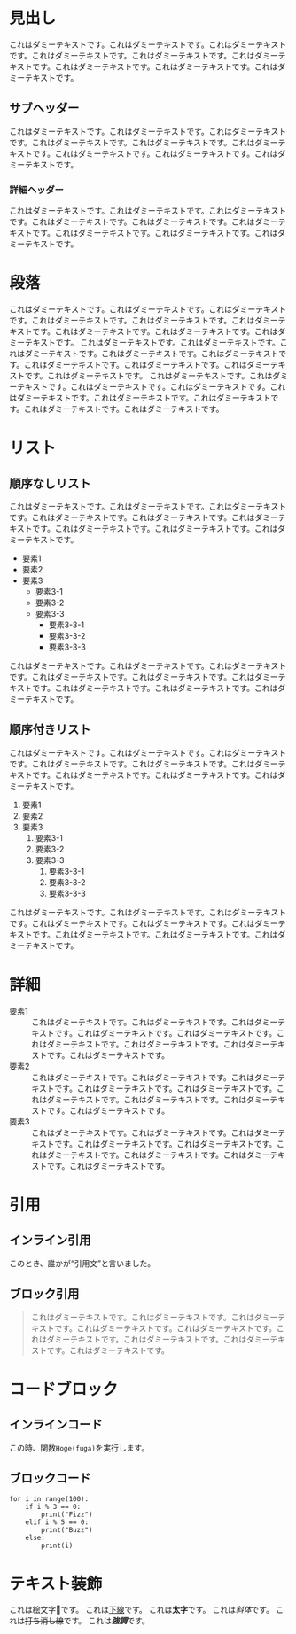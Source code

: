 # 見出し

これはダミーテキストです。これはダミーテキストです。これはダミーテキストです。これはダミーテキストです。これはダミーテキストです。これはダミーテキストです。これはダミーテキストです。これはダミーテキストです。これはダミーテキストです。

## サブヘッダー

これはダミーテキストです。これはダミーテキストです。これはダミーテキストです。これはダミーテキストです。これはダミーテキストです。これはダミーテキストです。これはダミーテキストです。これはダミーテキストです。これはダミーテキストです。

### 詳細ヘッダー

これはダミーテキストです。これはダミーテキストです。これはダミーテキストです。これはダミーテキストです。これはダミーテキストです。これはダミーテキストです。これはダミーテキストです。これはダミーテキストです。これはダミーテキストです。

# 段落

これはダミーテキストです。これはダミーテキストです。これはダミーテキストです。これはダミーテキストです。これはダミーテキストです。これはダミーテキストです。これはダミーテキストです。これはダミーテキストです。これはダミーテキストです。
これはダミーテキストです。これはダミーテキストです。これはダミーテキストです。これはダミーテキストです。これはダミーテキストです。これはダミーテキストです。これはダミーテキストです。これはダミーテキストです。これはダミーテキストです。
これはダミーテキストです。これはダミーテキストです。これはダミーテキストです。これはダミーテキストです。これはダミーテキストです。これはダミーテキストです。これはダミーテキストです。これはダミーテキストです。これはダミーテキストです。

# リスト

## 順序なしリスト

これはダミーテキストです。これはダミーテキストです。これはダミーテキストです。これはダミーテキストです。これはダミーテキストです。これはダミーテキストです。これはダミーテキストです。これはダミーテキストです。これはダミーテキストです。

- 要素1
- 要素2
- 要素3
    - 要素3-1
    - 要素3-2
    - 要素3-3
        - 要素3-3-1
        - 要素3-3-2
        - 要素3-3-3

これはダミーテキストです。これはダミーテキストです。これはダミーテキストです。これはダミーテキストです。これはダミーテキストです。これはダミーテキストです。これはダミーテキストです。これはダミーテキストです。これはダミーテキストです。

## 順序付きリスト

これはダミーテキストです。これはダミーテキストです。これはダミーテキストです。これはダミーテキストです。これはダミーテキストです。これはダミーテキストです。これはダミーテキストです。これはダミーテキストです。これはダミーテキストです。

1. 要素1
1. 要素2
1. 要素3
    1. 要素3-1
    2. 要素3-2
    3. 要素3-3
        1. 要素3-3-1
        1. 要素3-3-2
        1. 要素3-3-3

これはダミーテキストです。これはダミーテキストです。これはダミーテキストです。これはダミーテキストです。これはダミーテキストです。これはダミーテキストです。これはダミーテキストです。これはダミーテキストです。これはダミーテキストです。

# 詳細

<dl>
<dt>要素1</dt>
<dd>これはダミーテキストです。これはダミーテキストです。これはダミーテキストです。これはダミーテキストです。これはダミーテキストです。これはダミーテキストです。これはダミーテキストです。これはダミーテキストです。これはダミーテキストです。</dd>
<dt>要素2</dt>
<dd>これはダミーテキストです。これはダミーテキストです。これはダミーテキストです。これはダミーテキストです。これはダミーテキストです。これはダミーテキストです。これはダミーテキストです。これはダミーテキストです。これはダミーテキストです。</dd>
<dt>要素3</dt>
<dd>これはダミーテキストです。これはダミーテキストです。これはダミーテキストです。これはダミーテキストです。これはダミーテキストです。これはダミーテキストです。これはダミーテキストです。これはダミーテキストです。これはダミーテキストです。</dd>
</dl>

# 引用

## インライン引用

このとき、誰かが<q>引用文</q>と言いました。

## ブロック引用

> これはダミーテキストです。これはダミーテキストです。これはダミーテキストです。これはダミーテキストです。これはダミーテキストです。これはダミーテキストです。これはダミーテキストです。これはダミーテキストです。これはダミーテキストです。

# コードブロック

## インラインコード

この時、関数`Hoge(fuga)`を実行します。

## ブロックコード

```
for i in range(100):
    if i % 3 == 0:
        print("Fizz")
    elif i % 5 == 0:
        print("Buzz")
    else:
        print(i)
```

# テキスト装飾

これは絵文字👏です。
これは<u>下線</u>です。
これは**太字**です。
これは*斜体*です。
これは~~打ち消し線~~です。
これは***強調***です。
